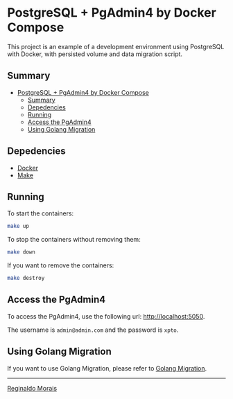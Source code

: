 # PostgreSQL + PgAdmin4 by Docker Compose

This project is an example of a development environment using PostgreSQL with Docker, with persisted volume and data migration script.

## Summary

- [PostgreSQL + PgAdmin4 by Docker Compose](#postgresql--pgadmin4-by-docker-compose)
  - [Summary](#summary)
  - [Depedencies](#depedencies)
  - [Running](#running)
  - [Access the PgAdmin4](#access-the-pgadmin4)
  - [Using Golang Migration](#using-golang-migration)

## Depedencies

- [Docker](https://www.docker.com/)
- [Make](https://www.gnu.org/software/make)

## Running

To start the containers:

```bash
make up
```

To stop the containers without removing them:

```bash
make down
```

If you want to remove the containers:

```bash
make destroy
```

## Access the PgAdmin4

To access the PgAdmin4, use the following url: [http://localhost:5050](http://localhost:5050).

The username is `admin@admin.com` and the password is `xpto`.

## Using Golang Migration

If you want to use Golang Migration, please refer to [Golang Migration](GOLANG_MIGRATION.md).

---

[Reginaldo Morais](mailto:reginaldo.cmorais@gmail.com)
